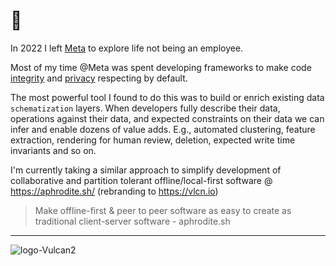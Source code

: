 <!-- ![Matt's Github Stats](https://github-readme-stats.vercel.app/api?username=tantaman&show_icons=true&theme=moltack) -->

# 👋

In 2022 I left [Meta](meta.com) to explore life not being an employee.

Most of my time @Meta was spent developing frameworks to make code [integrity](https://about.fb.com/news/category/integrity-security/) and [privacy](https://about.facebook.com/actions/protecting-privacy-and-security/) respecting by default.

The most powerful tool I found to do this was to build or enrich existing data `schematization` layers. When developers fully describe their data,  operations against their data, and expected constraints on their data we can infer and enable dozens of value adds. E.g., automated clustering, feature extraction, rendering for human review, deletion, expected write time invariants and so on.

I'm currently taking a similar approach to simplify development of collaborative and partition tolerant offline/local-first software @ https://aphrodite.sh/ (rebranding to https://vlcn.io)

> Make offline-first & peer to peer software as easy to create as traditional client-server software - aphrodite.sh

---
<!-- 
<p align="center">
 <img src="https://static.wikia.nocookie.net/megaman/images/7/76/MM3-SearchSnake-Art.jpg/revision/latest?cb=20100506170821" />
</p> -->

![logo-Vulcan2](https://user-images.githubusercontent.com/1009003/198502342-baeeeb11-c0ad-4a18-8c68-28fc4573510e.png)
